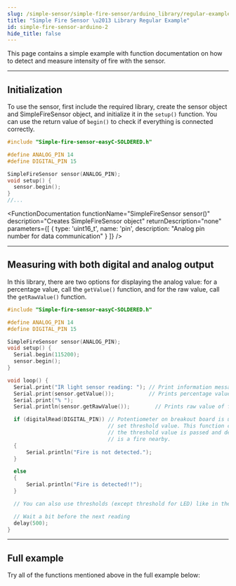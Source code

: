 ```yaml
---
slug: /simple-sensor/simple-fire-sensor/arduino_library/regular-example
title: "Simple Fire Sensor \u2013 Library Regular Example"
id: simple-fire-sensor-arduino-2
hide_title: false
---
```

This page contains a simple example with function documentation on how to detect and measure intensity of fire with the sensor.

---

## Initialization
To use the sensor, first include the required library, create the sensor object and SimpleFireSensor object, and initialize it in the `setup()` function. You can use the return value of `begin()` to check if everything is connected correctly.

```cpp
#include "Simple-fire-sensor-easyC-SOLDERED.h"

#define ANALOG_PIN 14
#define DIGITAL_PIN 15

SimpleFireSensor sensor(ANALOG_PIN);
void setup() {
  sensor.begin();
}
//...
```
<FunctionDocumentation
  functionName="SimpleFireSensor sensor()"
  description="Creates SimpleFireSensor object"
  returnDescription="none"
  parameters={[ 
    { type: 'uint16_t', name: 'pin', description: "Analog pin number for data communication" }
  ]}
/>

<FunctionDocumentation
  functionName="sensor.begin()"
  description="Initializes the sensor."
  returnDescription="Returns true if initialization is successful, false otherwise."
/>

---

## Measuring with both digital and analog output
In this library, there are two options for displaying the analog value: for a percentage value, call the `getValue()` function, and for the raw value, call the `getRawValue()` function.

```cpp
#include "Simple-fire-sensor-easyC-SOLDERED.h"

#define ANALOG_PIN 14
#define DIGITAL_PIN 15

SimpleFireSensor sensor(ANALOG_PIN);
void setup() {
  Serial.begin(115200);
  sensor.begin();
}

void loop() {
  Serial.print("IR light sensor reading: "); // Print information message
  Serial.print(sensor.getValue());           // Prints percentage value of fire sensor
  Serial.print("% ");
  Serial.println(sensor.getRawValue());        // Prints raw value of fire sensor

  if (digitalRead(DIGITAL_PIN)) // Potentiometer on breakout board is used to
                                // set threshold value. This function checks if
                                // the threshold value is passed and determines if there
                                // is a fire nearby.
  {
      Serial.println("Fire is not detected.");
  }

  else
  {
      Serial.println("Fire is detected!!");
  }

  // You can also use thresholds (except threshold for LED) like in the Read_values_easyC example to detect fire.

  // Wait a bit before the next reading
  delay(500);
}
```
<FunctionDocumentation
  functionName="sensor.getValue()"
  description="Returns the measurement in percentage."
  returnDescription="Returns float representation of fire chance percentage"
/>

<FunctionDocumentation
  functionName="sensor.getRawValue()"
  description="Returns the raw ADC value."
  returnDescription="Returns integer representation of fire value"
/>

<CenteredImage src="/img/simple-sensor/simple-fire-sensor/fire_not_detected.png" alt="Sensor when fire is not present" caption="Sensor when fire is not present" width="700px" />

<CenteredImage src="/img/simple-sensor/simple-fire-sensor/fire_not_detected_serial.jpg" alt="Serial Monitor output" caption="Serial Monitor output" width="700px" />

<CenteredImage src="/img/simple-sensor/simple-fire-sensor/fire_detected.png" alt="Sensor when fire is present" caption="Sensor when fire is present" width="700px" />

<CenteredImage src="/img/simple-sensor/simple-fire-sensor/fire_detected_serial.jpg" alt="Serial Monitor output" caption="Serial Monitor output" width="700px" />

---

## Full example

Try all of the functions mentioned above in the full example below:

<QuickLink 
  title="Read_values_native.ino" 
  description="Example for using the digital and analog read functions for Simple fire sensor."
  url="https://github.com/SolderedElectronics/Soldered-Simple-Fire-Sensor-Arduino-library/blob/main/examples/Read_values_native/Read_values_native.ino" 
/>